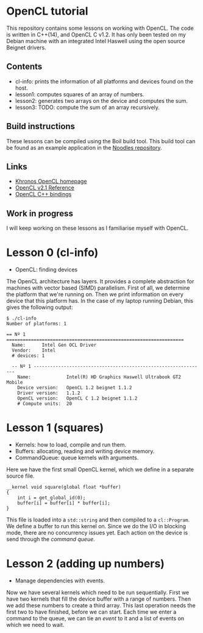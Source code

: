 OpenCL tutorial
===============

This repository contains some lessons on working with OpenCL.
The code is written in C++(14), and OpenCL C v1.2. It has only been tested
on my Debian machine with an integrated Intel Haswell using the open source 
Beignet drivers. 

Contents
--------

- cl-info: prints the information of all platforms and devices
  found on the host.
- lesson1: computes squares of an array of numbers.
- lesson2: generates two arrays on the device and computes the sum.
- lesson3: TODO: compute the sum of an array recursively.

Build instructions
------------------

These lessons can be compiled using the Boil build tool. This build tool can be found
as an example application in the [Noodles repository](http://www.github.com/NLeSC/noodles).

Links
-----

- [Khronos OpenCL homepage](https://www.khronos.org/opencl/)
- [OpenCL v2.1 Reference](https://www.khronos.org/registry/cl/sdk/2.1/docs/man/xhtml/)
- [OpenCL C++ bindings](http://github.khronos.org/OpenCL-CLHPP/index.html)

Work in progress
----------------

I will keep working on these lessons as I familiarise myself with OpenCL.


Lesson 0 (cl-info)
==================

- OpenCL: finding devices

The OpenCL architecture has layers. It provides a complete abstraction for
machines with vector based (SIMD) parallelism. First of all, we determine the
platform that we're running on. Then we print information on every device
that this platform has. In the case of my laptop running Debian, this gives the
following output:

    $ ./cl-info
    Number of platforms: 1

    == Nº 1 =================================================================
      Name:      Intel Gen OCL Driver
      Vendor:    Intel
      # devices: 1

      -- Nº 1 ---------------------------------------------------------------
        Name:             Intel(R) HD Graphics Haswell Ultrabook GT2 Mobile
        Device version:   OpenCL 1.2 beignet 1.1.2
        Driver version:   1.1.2
        OpenCL version:   OpenCL C 1.2 beignet 1.1.2
        # Compute units:  20


Lesson 1 (squares)
==================

- Kernels: how to load, compile and run them.
- Buffers: allocating, reading and writing device memory.
- CommandQueue: queue kernels with arguments.

Here we have the first small OpenCL kernel, which we define in a separate source
file.

    __kernel void square(global float *buffer)
    {
        int i = get_global_id(0);
        buffer[i] = buffer[i] * buffer[i];
    }

This file is loaded into a `std::string` and then compiled to a `cl::Program`.
We define a buffer to run this kernel on. Since we do the I/O in blocking mode,
there are no concurrency issues yet. Each action on the device is send through
the *command queue*.


Lesson 2 (adding up numbers)
============================

- Manage dependencies with events.

Now we have several kernels which need to be run sequentially. First we have
two kernels that fill the device buffer with a range of numbers. Then we add
these numbers to create a third array. This last operation needs the first two
to have finished, before we can start. Each time we enter a command to the queue,
we can tie an *event* to it and a list of events on which we need to wait.



